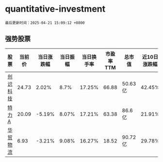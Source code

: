 # quantitative-investment

`最后更新时间：2025-04-21 15:09:12 +0800`

## 强势股票

|股票|当前价|当日涨跌幅|当日振幅|当日换手率|市盈率TTM|总市值|近10日涨跌幅|
|----|----|----|----|----|----|----|----|
|[创识科技](https://xueqiu.com/S/SZ300941)|24.73|2.02%|8.7%|17.25%|66.88|50.63亿|42.45%|
|[特力A](https://xueqiu.com/S/SZ000025)|20.09|-5.19%|8.07%|17.21%|63.38|86.6亿|21.91%|
|[华贸物流](https://xueqiu.com/S/SH603128)|6.93|-3.21%|9.08%|16.27%|18.52|90.72亿|29.78%|

